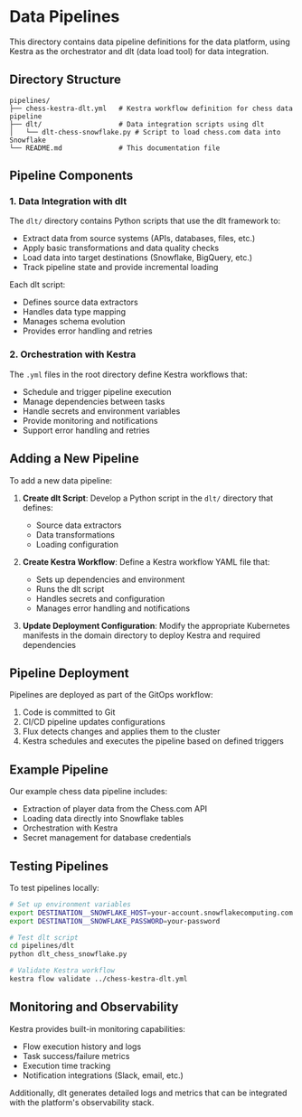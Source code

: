 # Data Pipelines

This directory contains data pipeline definitions for the data platform, using Kestra as the orchestrator and dlt (data load tool) for data integration.

## Directory Structure

```
pipelines/
├── chess-kestra-dlt.yml   # Kestra workflow definition for chess data pipeline
├── dlt/                   # Data integration scripts using dlt
│   └── dlt-chess-snowflake.py # Script to load chess.com data into Snowflake
└── README.md              # This documentation file
```

## Pipeline Components

### 1. Data Integration with dlt

The `dlt/` directory contains Python scripts that use the dlt framework to:
- Extract data from source systems (APIs, databases, files, etc.)
- Apply basic transformations and data quality checks
- Load data into target destinations (Snowflake, BigQuery, etc.)
- Track pipeline state and provide incremental loading

Each dlt script:
- Defines source data extractors
- Handles data type mapping
- Manages schema evolution
- Provides error handling and retries

### 2. Orchestration with Kestra

The `.yml` files in the root directory define Kestra workflows that:
- Schedule and trigger pipeline execution
- Manage dependencies between tasks
- Handle secrets and environment variables
- Provide monitoring and notifications
- Support error handling and retries

## Adding a New Pipeline

To add a new data pipeline:

1. **Create dlt Script**: Develop a Python script in the `dlt/` directory that defines:
   - Source data extractors
   - Data transformations
   - Loading configuration

2. **Create Kestra Workflow**: Define a Kestra workflow YAML file that:
   - Sets up dependencies and environment
   - Runs the dlt script
   - Handles secrets and configuration
   - Manages error handling and notifications

3. **Update Deployment Configuration**: Modify the appropriate Kubernetes manifests in the domain directory to deploy Kestra and required dependencies

## Pipeline Deployment

Pipelines are deployed as part of the GitOps workflow:

1. Code is committed to Git
2. CI/CD pipeline updates configurations
3. Flux detects changes and applies them to the cluster
4. Kestra schedules and executes the pipeline based on defined triggers

## Example Pipeline

Our example chess data pipeline includes:

- Extraction of player data from the Chess.com API
- Loading data directly into Snowflake tables
- Orchestration with Kestra
- Secret management for database credentials

## Testing Pipelines

To test pipelines locally:

```bash
# Set up environment variables
export DESTINATION__SNOWFLAKE_HOST=your-account.snowflakecomputing.com
export DESTINATION__SNOWFLAKE_PASSWORD=your-password

# Test dlt script
cd pipelines/dlt
python dlt_chess_snowflake.py

# Validate Kestra workflow
kestra flow validate ../chess-kestra-dlt.yml
```

## Monitoring and Observability

Kestra provides built-in monitoring capabilities:

- Flow execution history and logs
- Task success/failure metrics
- Execution time tracking
- Notification integrations (Slack, email, etc.)

Additionally, dlt generates detailed logs and metrics that can be integrated with the platform's observability stack.
